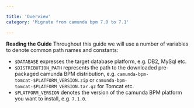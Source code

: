```yaml
---

title: 'Overview'
category: 'Migrate from camunda bpm 7.0 to 7.1'

---
```



<div class="alert alert-info">
  <strong>Reading the Guide</strong> Throughout this guide we will use a number of variables to denote common path names and constants:
  <ul>
    <li><code>$DATABASE</code> expresses the target database platform, e.g. DB2, MySql etc.</li>
    <li><code>$DISTRIBUTION_PATH</code> represents the path to the downloaded pre-packaged camunda BPM distribution, e.g. <code>camunda-bpm-tomcat-$PLATFORM_VERSION.zip</code> or <code>camunda-bpm-tomcat-$PLATFORM_VERSION.tar.gz</code> for Tomcat etc.</li>
    <li><code>$PLATFORM_VERSION</code> denotes the version of the camunda BPM platform you want to install, e.g. <code>7.1.0</code>.</li>
  </ul>
</div>